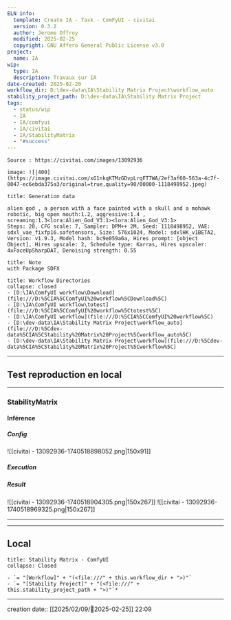 ```yaml
---
ELN info:
  template: Create IA - Task - ComFyUI - civitai
  version: 0.3.2
  author: Jerome Offroy
  modified: 2025-02-25
  copyright: GNU Affero General Public License v3.0
project:
  name: IA
wip:
  type: IA
  description: Travaux sur IA
date-created: 2025-02-20
workflow_dir: D:\dev-data\IA\Stability Matrix Project\workflow_auto
stability_project_path: D:\dev-data\IA\Stability Matrix Project
tags:
  - status/wip
  - IA
  - IA/comfyui
  - IA/civitai
  - IA/StabilityMatrix
  - "#success"
---
```

````ad-tip
Source : https://civitai.com/images/13092936

image: ![|400](https://image.civitai.com/xG1nkqKTMzGDvpLrqFT7WA/2ef3af60-563a-4c7f-8047-ec6ebda375a3/original=true,quality=90/00000-1118498952.jpeg)

````

````ad-quote
title: Generation data

alien god , a person with a face painted with a skull and a mohawk robotic, big open mouth:1.2, aggressive:1.4 , screaming:1.3<lora:Alien_God_V3:1><lora:Alien_God_V3:1>
Steps: 20, CFG scale: 7, Sampler: DPM++ 2M, Seed: 1118498952, VAE: sdxl_vae_fixfp16.safetensors, Size: 576x1024, Model: sdxlHK_v1BETA2, Version: v1.9.3, Model hash: bc9e059a6a, Hires prompt: [object Object], Hires upscale: 2, Schedule type: Karras, Hires upscaler: 4xFaceUpSharpDAT, Denoising strength: 0.55

````

````ad-note
title: Note
with Package SDFX

````
```ad-info
title: Workflow Directories
collapse: closed
- [D:\IA\ComfyUI workflow\Download](file:///D:%5CIA%5CComfyUI%20workflow%5CDownload%5C)
- [D:\IA\ComfyUI workflow\totest](file:///D:%5CIA%5CComfyUI%20workflow%5Ctotest%5C)
- [D:\IA\ComfyUI workflow](file:///D:%5CIA%5CComfyUI%20workflow%5C)
- [D:\dev-data\IA\Stability Matrix Project\workflow_auto](file:///D:%5Cdev-data%5CIA%5CStability%20Matrix%20Project%5Cworkflow_auto%5C)
- [D:\dev-data\IA\Stability Matrix Project\workflow](file:///D:%5Cdev-data%5CIA%5CStability%20Matrix%20Project%5Cworkflow%5C)
```



---

## Test reproduction en local

---
### StabilityMatrix

#### Inférence
##### Config
![[civitai - 13092936-1740518898052.png|150x91]]
##### Execution
##### Result
![[civitai - 13092936-1740518904305.png|150x267]]  ![[civitai - 13092936-1740518969325.png|150x267]]

---


---
## Local

```ad-tip
title: Stability Matrix - ComfyUI
collapse: Closed

- `= "[Workflow]" + "(<file:///" + this.workflow_dir + ">)"`
- `= "[Stability Project]" + "(<file:///" + this.stability_project_path + ">)"`*
```

---
creation date:: [[2025/02/09/📒2025-02-25]]  22:09


